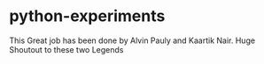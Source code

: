 # python-experiments
This Great job has been done by Alvin Pauly and Kaartik Nair.
Huge Shoutout to these two Legends